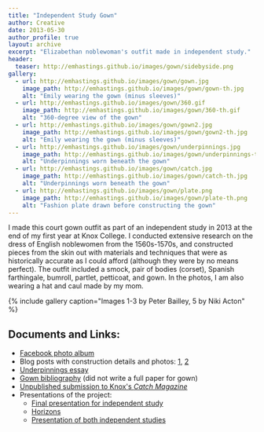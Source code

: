 ```yaml
---
title: "Independent Study Gown"
author: Creative
date: 2013-05-30
author_profile: true
layout: archive
excerpt: "Elizabethan noblewoman's outfit made in independent study."
header:
  teaser: http://emhastings.github.io/images/gown/sidebyside.png
gallery:
  - url: http://emhastings.github.io/images/gown/gown.jpg
    image_path: http://emhastings.github.io/images/gown/gown-th.jpg
    alt: "Emily wearing the gown (minus sleeves)"
  - url: http://emhastings.github.io/images/gown/360.gif
    image_path: http://emhastings.github.io/images/gown/360-th.gif
    alt: "360-degree view of the gown"
  - url: http://emhastings.github.io/images/gown/gown2.jpg
    image_path: http://emhastings.github.io/images/gown/gown2-th.jpg
    alt: "Emily wearing the gown (minus sleeves)"
  - url: http://emhastings.github.io/images/gown/underpinnings.jpg
    image_path: http://emhastings.github.io/images/gown/underpinnings-th.jpg
    alt: "Underpinnings worn beneath the gown"
  - url: http://emhastings.github.io/images/gown/catch.jpg
    image_path: http://emhastings.github.io/images/gown/catch-th.jpg
    alt: "Underpinnings worn beneath the gown"
  - url: http://emhastings.github.io/images/gown/plate.png
    image_path: http://emhastings.github.io/images/gown/plate-th.png
    alt: "Fashion plate drawn before constructing the gown"
---
```


I made this court gown outfit as part of an independent study in 2013 at the end of my first year at Knox College. I conducted extensive research on the dress of English noblewomen from the 1560s-1570s, and constructed pieces from the skin out with materials and techniques that were as historically accurate as I could afford (although they were by no means perfect).  The outfit included a smock, pair of bodies (corset), Spanish farthingale, bumroll, partlet, petticoat, and gown. In the photos, I am also wearing a hat and caul made by my mom.

{% include gallery caption="Images 1-3 by Peter Bailley, 5 by Niki Acton" %}

## Documents and Links:
* [Facebook photo album](https://www.facebook.com/media/set/?set=a.432146646877542.1073741825.100002466328041&amp;type=1&amp;l=1c4cc4c189)
* Blog posts with construction details and photos: [1](http://realmsoflegend.blogspot.com/2013/06/rain-and-renaissance-regalia.html), [2](http://realmsoflegend.blogspot.com/2013/06/more-independent-study-gown-pictures.html)
* [Underpinnings essay](https://emhastings.github.io/files/underpinnings.pdf)
* [Gown bibliography](https://emhastings.github.io/files/gown-sources.pdf) (did not write a full paper for gown)
* [Unpublished submission to Knox's _Catch Magazine_](https://emhastings.github.io/files/catch.pdf)
* Presentations of the project:
  * [Final presentation for independent study](https://emhastings.github.io/talks/2013-05-30-costume-presentation)
  * [Horizons](https://emhastings.github.io/talks/2014-02-11-costume-horizons)
  * [Presentation of both independent studies](https://emhastings.github.io/talks/2016-05-25-costume-final)


